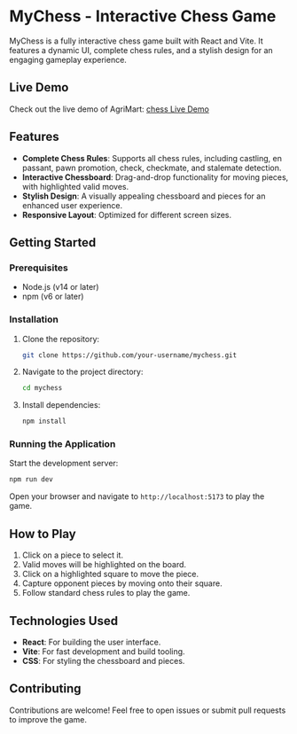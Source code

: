 # MyChess - Interactive Chess Game

MyChess is a fully interactive chess game built with React and Vite. It features a dynamic UI, complete chess rules, and a stylish design for an engaging gameplay experience.

## Live Demo

Check out the live demo of AgriMart: [chess Live Demo](https://game-of-chess-seven.vercel.app/)

## Features

- **Complete Chess Rules**: Supports all chess rules, including castling, en passant, pawn promotion, check, checkmate, and stalemate detection.
- **Interactive Chessboard**: Drag-and-drop functionality for moving pieces, with highlighted valid moves.
- **Stylish Design**: A visually appealing chessboard and pieces for an enhanced user experience.
- **Responsive Layout**: Optimized for different screen sizes.

## Getting Started

### Prerequisites

- Node.js (v14 or later)
- npm (v6 or later)

### Installation

1. Clone the repository:
   ```bash
   git clone https://github.com/your-username/mychess.git
   ```
2. Navigate to the project directory:
   ```bash
   cd mychess
   ```
3. Install dependencies:
   ```bash
   npm install
   ```

### Running the Application

Start the development server:
```bash
npm run dev
```

Open your browser and navigate to `http://localhost:5173` to play the game.

## How to Play

1. Click on a piece to select it.
2. Valid moves will be highlighted on the board.
3. Click on a highlighted square to move the piece.
4. Capture opponent pieces by moving onto their square.
5. Follow standard chess rules to play the game.

## Technologies Used

- **React**: For building the user interface.
- **Vite**: For fast development and build tooling.
- **CSS**: For styling the chessboard and pieces.

## Contributing

Contributions are welcome! Feel free to open issues or submit pull requests to improve the game.

